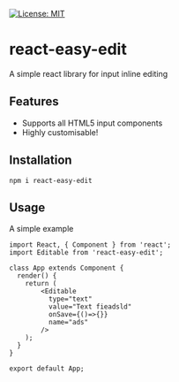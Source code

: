 [![License: MIT](https://img.shields.io/badge/License-MIT-yellow.svg)](https://opensource.org/licenses/MIT)


# react-easy-edit
A simple react library for input inline editing

## Features
- Supports all HTML5 input components
- Highly customisable!

## Installation
```npm i react-easy-edit```

## Usage
A simple example
```
import React, { Component } from 'react';
import Editable from 'react-easy-edit';

class App extends Component {
  render() {
    return (
        <Editable
          type="text"
          value="Text fieadsld"
          onSave={()=>{}}
          name="ads"
        />
    );
  }
}

export default App;
```
